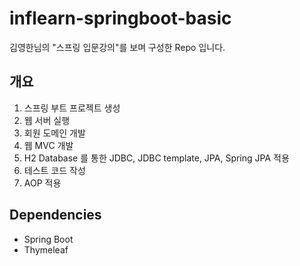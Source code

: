 # inflearn-springboot-basic
김영한님의 "스프링 입문강의"를 보며 구성한 Repo 입니다.

## 개요
1. 스프링 부트 프로젝트 생성
2. 웹 서버 실행
3. 회원 도메인 개발
4. 웹 MVC 개발
5. H2 Database 를 통한 JDBC, JDBC template, JPA, Spring JPA 적용
6. 테스트 코드 작성
7. AOP 적용

## Dependencies
- Spring Boot
- Thymeleaf
